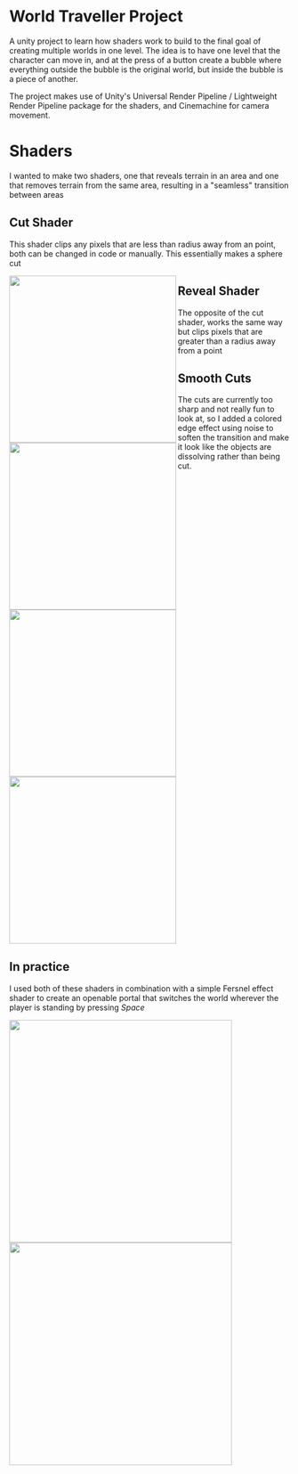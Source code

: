 # World Traveller Project
A unity project to learn how shaders work to build to the final goal of creating multiple worlds in one level. The idea is to have one level that the character can move in, and at the press of a button create a  bubble where everything outside the bubble is the original world, but inside the bubble is a piece of another.


The project makes use of Unity's Universal Render Pipeline / Lightweight Render Pipeline package for the shaders, and Cinemachine for camera movement.


# Shaders
I wanted to make two shaders, one that reveals terrain in an area and one that removes terrain from the same area, resulting in a "seamless" transition between areas

## Cut Shader
This shader clips any pixels that are less than radius away from an point, both can be changed in code or manually. This essentially makes a sphere cut

<img src="https://github.com/tobymcguire0/images/blob/main/WorldTravellerImg/RegularSliceShader.PNG" width=300 align=left>


## Reveal Shader
The opposite of the cut shader, works the same way but clips pixels that are greater than a radius away from a point

<img src="https://github.com/tobymcguire0/images/blob/main/WorldTravellerImg/RevealRegular.PNG" width=300 align=left>

## Smooth Cuts
The cuts are currently too sharp and not really fun to look at, so I added a colored edge effect using noise to soften the transition and make it look like the objects are dissolving rather than being cut.

<img src="https://github.com/tobymcguire0/images/blob/main/WorldTravellerImg/CutShaderNoiseOutline.PNG" width=300 align=center>

<img src="https://github.com/tobymcguire0/images/blob/main/WorldTravellerImg/RevealNoiseOutline.PNG" width=300 align=center>


## In practice
I used both of these shaders in combination with a simple Fersnel effect shader to create an openable portal that switches the world wherever the player is standing by pressing *Space*

<img src="https://github.com/tobymcguire0/images/blob/main/WorldTravellerImg/WorldNoBubble.PNG" width=400 align=center>

<img src="https://github.com/tobymcguire0/images/blob/main/WorldTravellerImg/WorldBubble.PNG" width=400 align=center>

